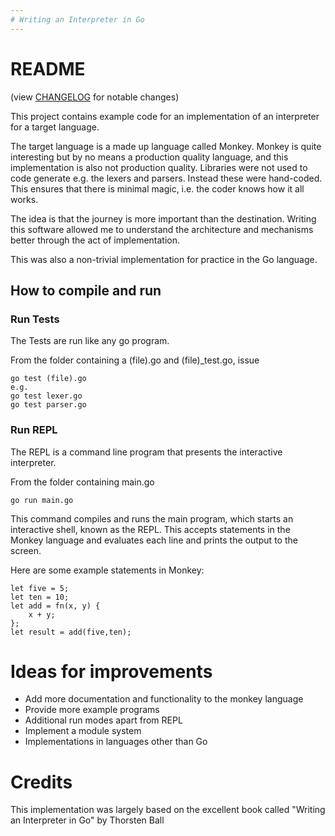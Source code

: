 ```yaml
---
# Writing an Interpreter in Go
---
```

# README

(view [CHANGELOG](./CHANGELOG.md) for notable changes)


This project contains example code
for an implementation of an interpreter 
for a target language. 

The target language is a made up language called Monkey. 
Monkey is quite interesting but by no means a production 
quality language, and this implementation is also not 
production quality. Libraries were not used to code generate 
e.g. the lexers and parsers. Instead these were hand-coded.
This ensures that there is minimal magic, i.e. the coder 
knows how it all works.

The idea is that the journey is more important than 
the destination. Writing this software allowed me to 
understand the architecture and mechanisms better
through the act of implementation. 

This was also a non-trivial implementation for practice 
in the Go language. 

## How to compile and run

### Run Tests

The Tests are run like any go program. 

From the folder containing a (file).go and (file)_test.go, issue 

    go test (file).go
    e.g.
    go test lexer.go
    go test parser.go

### Run REPL

The REPL is a command line program that presents the interactive interpreter. 

From the folder containing main.go

    go run main.go

This command compiles and runs the main program, which starts an interactive shell, 
known as the REPL. This accepts statements in the Monkey language and evaluates 
each line and prints the output to the screen. 

Here are some example statements in Monkey:

    let five = 5;
	let ten = 10;
	let add = fn(x, y) {
		x + y;
	};
	let result = add(five,ten);

# Ideas for improvements

* Add more documentation and functionality to the monkey language
* Provide more example programs
* Additional run modes apart from REPL
* Implement a module system
* Implementations in languages other than Go

# Credits

This implementation was largely based on the excellent book called
    "Writing an Interpreter in Go" by Thorsten Ball

